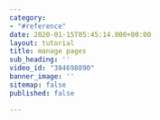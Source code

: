 ```yaml
---
category:
- "#reference"
date: 2020-01-15T05:45:14.000+00:00
layout: tutorial
title: manage pages
sub_heading: ''
video_id: "384698890"
banner_image: ''
sitemap: false
published: false

---
```

